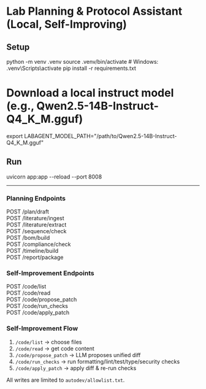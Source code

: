 # Lab Planning & Protocol Assistant (Local, Self-Improving)

## Setup
python -m venv .venv
source .venv/bin/activate  # Windows: .venv\Scripts\activate
pip install -r requirements.txt

# Download a local instruct model (e.g., Qwen2.5-14B-Instruct-Q4_K_M.gguf)
export LABAGENT_MODEL_PATH="/path/to/Qwen2.5-14B-Instruct-Q4_K_M.gguf"

## Run
uvicorn app:app --reload --port 8008

---

### Planning Endpoints
POST /plan/draft  
POST /literature/ingest  
POST /literature/extract  
POST /sequence/check  
POST /bom/build  
POST /compliance/check  
POST /timeline/build  
POST /report/package  

### Self-Improvement Endpoints
POST /code/list  
POST /code/read  
POST /code/propose_patch  
POST /code/run_checks  
POST /code/apply_patch  

### Self-Improvement Flow
1. `/code/list` → choose files  
2. `/code/read` → get code content  
3. `/code/propose_patch` → LLM proposes unified diff  
4. `/code/run_checks` → run formatting/lint/test/type/security checks  
5. `/code/apply_patch` → apply diff & re-run checks  

All writes are limited to `autodev/allowlist.txt`.  
